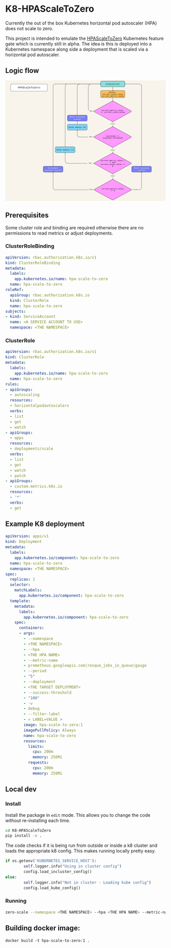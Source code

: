 # K8-HPAScaleToZero

Currently the out of the box Kubernetes horizontal pod autoscaler (HPA) does not scale to zero.

This project is intended to emulate the [HPAScaleToZero](https://kubernetes.io/docs/reference/command-line-tools-reference/feature-gates/) Kubernetes feature gate which is currently still in alpha.
The idea is this is deployed into a Kubernetes namespace along side a deployment that is scaled via a horizontal pod autoscaler.

## Logic flow
![](images/HPAScaleToZero.svg)

## Prerequisites

Some cluster role and binding are required otherwise there are no permissions to read metrics or adjust deployments.

### ClusterRoleBinding
```yaml
apiVersion: rbac.authorization.k8s.io/v1
kind: ClusterRoleBinding
metadata:
  labels:
    app.kubernetes.io/name: hpa-scale-to-zero
  name: hpa-scale-to-zero
roleRef:
  apiGroup: rbac.authorization.k8s.io
  kind: ClusterRole
  name: hpa-scale-to-zero
subjects:
- kind: ServiceAccount
  name: <A SERVICE ACCOUNT TO USE>
  namespace: <THE NAMESPACE>
```

### ClusterRole
```yaml
apiVersion: rbac.authorization.k8s.io/v1
kind: ClusterRole
metadata:
  labels:
    app.kubernetes.io/name: hpa-scale-to-zero
  name: hpa-scale-to-zero
rules:
- apiGroups:
  - autoscaling
  resources:
  - horizontalpodautoscalers
  verbs:
  - list
  - get
  - watch
- apiGroups:
  - apps
  resources:
  - deployments/scale
  verbs:
  - list
  - get
  - watch
  - patch
- apiGroups:
  - custom.metrics.k8s.io
  resources:
  - '*'
  verbs:
  - get
```

## Example K8 deployment

```yaml
apiVersion: apps/v1
kind: Deployment
metadata:
  labels:
    app.kubernetes.io/component: hpa-scale-to-zero
  name: hpa-scale-to-zero
  namespace: <THE NAMESPACE>
spec:
  replicas: 1
  selector:
    matchLabels:
      app.kubernetes.io/component: hpa-scale-to-zero
  template:
    metadata:
      labels:
        app.kubernetes.io/component: hpa-scale-to-zero
    spec:
      containers:
      - args:
        - --namespace
        - <THE NAMESPACE>
        - --hpa
        - <THE HPA NAME>
        - --metric-name
        - prometheus.googleapis.com|resque_jobs_in_queue|gauge
        - --period
        - "5"
        - --deployment
        - <THE TARGET DEPLOYMENT>
        - --success-threshold
        - "100"
        - -v
        - debug
        - --filter-label
        - < LABEL=VALUE >
        image: hpa-scale-to-zero:1
        imagePullPolicy: Always
        name: hpa-scale-to-zero
        resources:
          limits:
            cpu: 200m
            memory: 256Mi
          requests:
            cpu: 200m
            memory: 256Mi
```

## Local dev

### Install
Install the package in `edit` mode.  This allows you to change the code without re-installing each time.

```bash
cd K8-HPAScaleToZero
pip install -e .
```

The code checks if it is being run from outside or inside a k8 cluster and loads the appropriate k8 config.
This makes running locally pretty easy.

```python
if os.getenv('KUBERNETES_SERVICE_HOST'):
		self.logger.info("Using in cluster config")
		config.load_incluster_config()
else:
		self.logger.info("Not in cluster - Loading kube config")
		config.load_kube_config()
```

### Running
```bash
zero-scale --namespace <THE NAMESPACE> --hpa <THE HPA NAME> --metric-name "prometheus.googleapis.com|resque_jobs_in_queue|gauge" -v debug --period 2 --deployment <DEPLOYMENT NAME> --filter-label < LABEL=VALUE >
```


## Building docker image:
```
docker build -t hpa-scale-to-zero:1 .
```

